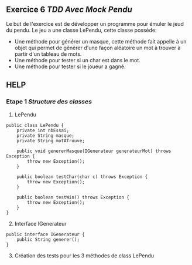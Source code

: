 ## Exercice 6 ***TDD Avec Mock **Pendu*****

Le but de l'exercice est de développer un programme pour émuler le jeud du pendu.
Le jeu a une classe LePendu, cette classe possède:

- Une méthode pour générer un masque, cette méthode fait appelle à un objet qui permet de générer d'une façon aléatoire un mot à trouver à partir d'un tableau de mots.
- Une méthode pour tester si un char est dans le mot.
- Une méthode pour tester si le joueur a gagné.


## HELP

### Etape 1 ***Structure des classes***

1. LePendu

```
public class LePendu {
    private int nbEssai;
    private String masque;
    private String motATrouve;
    
    public void genererMasque(IGenerateur generateurMot) throws Exception {
        throw new Exception();
    }
    
    public boolean testChar(char c) throws Exception {
        throw new Exception();
    }
    
    public boolean testWin() throws Exception {
        throw new Exception();
    }
}
```
2. Interface IGenerateur

```
public interface IGenerateur {
    public String generer();
}
```

3. Création des tests pour les 3 méthodes de class LePendu